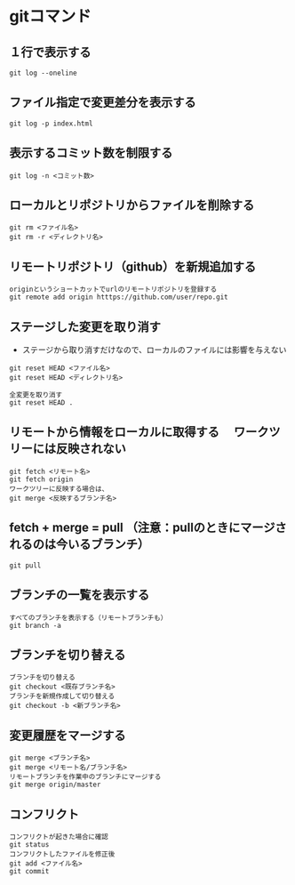 # gitコマンド
## １行で表示する
```
git log --oneline
```
## ファイル指定で変更差分を表示する
```
git log -p index.html
```
## 表示するコミット数を制限する
```
git log -n <コミット数>
```
## ローカルとリポジトリからファイルを削除する
```
git rm <ファイル名>
git rm -r <ディレクトリ名>
```
## リモートリポジトリ（github）を新規追加する
```
originというショートカットでurlのリモートリポジトリを登録する
git remote add origin htttps://github.com/user/repo.git
```
## ステージした変更を取り消す
- ステージから取り消すだけなので、ローカルのファイルには影響を与えない
```
git reset HEAD <ファイル名>
git reset HEAD <ディレクトリ名>

全変更を取り消す
git reset HEAD .
```
## リモートから情報をローカルに取得する 　ワークツリーには反映されない
```
git fetch <リモート名>
git fetch origin
ワークツリーに反映する場合は、
git merge <反映するブランチ名>
```
## fetch + merge = pull （注意：pullのときにマージされるのは今いるブランチ）
```
git pull
```
## ブランチの一覧を表示する
```
すべてのブランチを表示する（リモートブランチも）
git branch -a 
```
## ブランチを切り替える
```
ブランチを切り替える
git checkout <既存ブランチ名>
ブランチを新規作成して切り替える
git checkout -b <新ブランチ名>
```
## 変更履歴をマージする
```
git merge <ブランチ名>
git merge <リモート名/ブランチ名>
リモートブランチを作業中のブランチにマージする
git merge origin/master 
```
## コンフリクト
```
コンフリクトが起きた場合に確認
git status
コンフリクトしたファイルを修正後
git add <ファイル名>
git commit 
```
